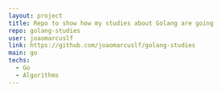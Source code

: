 ```yaml
---
layout: project
title: Repo to show how my studies about Golang are going
repo: golang-studies
user: joaomarcuslf
link: https://github.com/joaomarcuslf/golang-studies
main: go
techs:
  - Go
  - Algorithms
---
```

